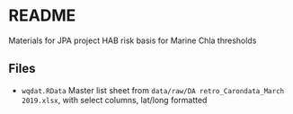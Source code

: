 # README

Materials for JPA project HAB risk basis for Marine Chla thresholds

## Files

* `wqdat.RData` Master list sheet from `data/raw/DA retro_Carondata_March 2019.xlsx`, with select columns, lat/long formatted